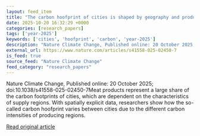 ```yaml
---
layout: feed_item
title: "The carbon hoofprint of cities is shaped by geography and production in the livestock supply chain"
date: 2025-10-20 16:32:29 +0000
categories: [research_papers]
tags: ['year-2025']
keywords: ['cities', 'hoofprint', 'carbon', 'year-2025']
description: "Nature Climate Change, Published online: 20 October 2025; doi:10"
external_url: https://www.nature.com/articles/s41558-025-02450-7
is_feed: true
source_feed: "Nature Climate Change"
feed_category: "research_papers"
---
```


Nature Climate Change, Published online: 20 October 2025; doi:10.1038/s41558-025-02450-7Meat products represent a large share of the carbon footprints of cities, which are dependent on the characteristics of supply regions. With spatially explicit data, researchers show how the so-called carbon hoofprint varies between cities due to the different carbon intensities of producing regions.

[Read original article](https://www.nature.com/articles/s41558-025-02450-7)
